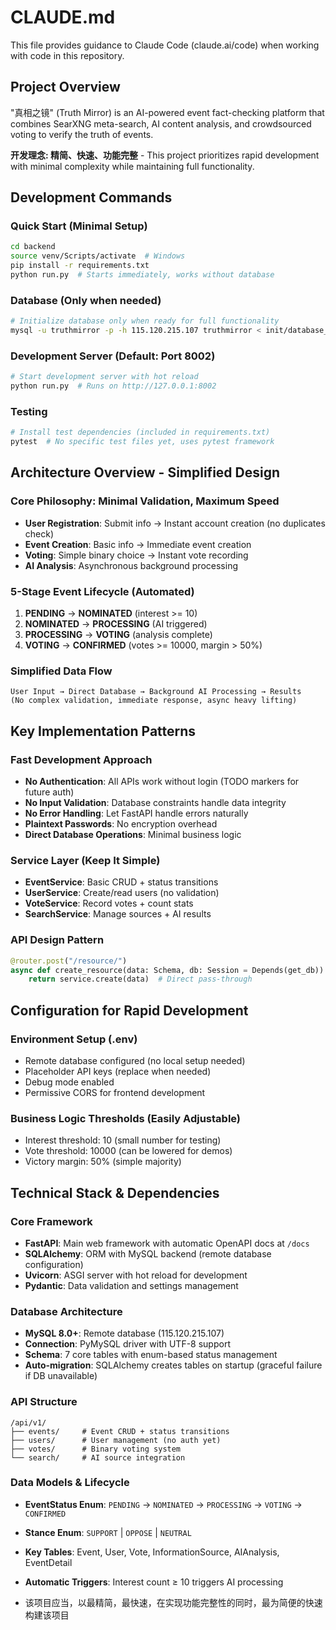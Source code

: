 # CLAUDE.md

This file provides guidance to Claude Code (claude.ai/code) when working with code in this repository.

## Project Overview

"真相之镜" (Truth Mirror) is an AI-powered event fact-checking platform that combines SearXNG meta-search, AI content analysis, and crowdsourced voting to verify the truth of events.

**开发理念: 精简、快速、功能完整** - This project prioritizes rapid development with minimal complexity while maintaining full functionality.

## Development Commands

### Quick Start (Minimal Setup)
```bash
cd backend
source venv/Scripts/activate  # Windows
pip install -r requirements.txt
python run.py  # Starts immediately, works without database
```

### Database (Only when needed)
```bash
# Initialize database only when ready for full functionality
mysql -u truthmirror -p -h 115.120.215.107 truthmirror < init/database_init.sql
```

### Development Server (Default: Port 8002)
```bash
# Start development server with hot reload
python run.py  # Runs on http://127.0.0.1:8002
```

### Testing
```bash
# Install test dependencies (included in requirements.txt)
pytest  # No specific test files yet, uses pytest framework
```

## Architecture Overview - Simplified Design

### Core Philosophy: Minimal Validation, Maximum Speed
- **User Registration**: Submit info → Instant account creation (no duplicates check)
- **Event Creation**: Basic info → Immediate event creation
- **Voting**: Simple binary choice → Instant vote recording
- **AI Analysis**: Asynchronous background processing

### 5-Stage Event Lifecycle (Automated)
1. **PENDING** → **NOMINATED** (interest >= 10)
2. **NOMINATED** → **PROCESSING** (AI triggered)
3. **PROCESSING** → **VOTING** (analysis complete)  
4. **VOTING** → **CONFIRMED** (votes >= 10000, margin > 50%)

### Simplified Data Flow
```
User Input → Direct Database → Background AI Processing → Results
(No complex validation, immediate response, async heavy lifting)
```

## Key Implementation Patterns

### Fast Development Approach
- **No Authentication**: All APIs work without login (TODO markers for future auth)
- **No Input Validation**: Database constraints handle data integrity
- **No Error Handling**: Let FastAPI handle errors naturally
- **Plaintext Passwords**: No encryption overhead
- **Direct Database Operations**: Minimal business logic

### Service Layer (Keep It Simple)
- **EventService**: Basic CRUD + status transitions
- **UserService**: Create/read users (no validation)
- **VoteService**: Record votes + count stats
- **SearchService**: Manage sources + AI results

### API Design Pattern
```python
@router.post("/resource/")
async def create_resource(data: Schema, db: Session = Depends(get_db)):
    return service.create(data)  # Direct pass-through
```

## Configuration for Rapid Development

### Environment Setup (.env)
- Remote database configured (no local setup needed)
- Placeholder API keys (replace when needed)
- Debug mode enabled
- Permissive CORS for frontend development

### Business Logic Thresholds (Easily Adjustable)
- Interest threshold: 10 (small number for testing)
- Vote threshold: 10000 (can be lowered for demos)
- Victory margin: 50% (simple majority)

## Technical Stack & Dependencies

### Core Framework
- **FastAPI**: Main web framework with automatic OpenAPI docs at `/docs`
- **SQLAlchemy**: ORM with MySQL backend (remote database configuration)
- **Uvicorn**: ASGI server with hot reload for development
- **Pydantic**: Data validation and settings management

### Database Architecture
- **MySQL 8.0+**: Remote database (115.120.215.107)
- **Connection**: PyMySQL driver with UTF-8 support
- **Schema**: 7 core tables with enum-based status management
- **Auto-migration**: SQLAlchemy creates tables on startup (graceful failure if DB unavailable)

### API Structure
```
/api/v1/
├── events/     # Event CRUD + status transitions
├── users/      # User management (no auth yet)
├── votes/      # Binary voting system
└── search/     # AI source integration
```

### Data Models & Lifecycle
- **EventStatus Enum**: `PENDING` → `NOMINATED` → `PROCESSING` → `VOTING` → `CONFIRMED`
- **Stance Enum**: `SUPPORT` | `OPPOSE` | `NEUTRAL` 
- **Key Tables**: Event, User, Vote, InformationSource, AIAnalysis, EventDetail
- **Automatic Triggers**: Interest count ≥ 10 triggers AI processing

- 该项目应当，以最精简，最快速，在实现功能完整性的同时，最为简便的快速构建该项目